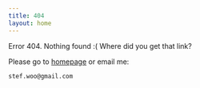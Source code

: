 ```yaml
---
title: 404
layout: home
---
```


Error 404. Nothing found :( Where did you get that link?

Please go to [homepage](/) or email me:

    stef.woo@gmail.com

